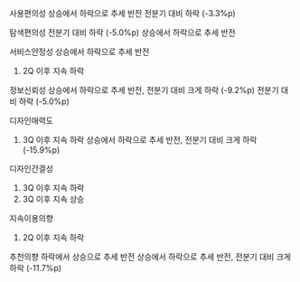 사용편의성
상승에서 하락으로 추세 반전
전분기 대비 하락 (-3.3%p)

탐색편의성
전분기 대비 하락 (-5.0%p)
상승에서 하락으로 추세 반전


서비스안정성
상승에서 하락으로 추세 반전
1. 2Q 이후 지속 하락

정보신뢰성
상승에서 하락으로 추세 반전, 전분기 대비 크게 하락 (-9.2%p)
전분기 대비 하락 (-5.0%p)



디자인매력도
1. 3Q 이후 지속 하락
상승에서 하락으로 추세 반전, 전분기 대비 크게 하락 (-15.9%p)

디자인간결성
1. 3Q 이후 지속 하락
22. 3Q 이후 지속 상승

지속이용의향

1. 2Q 이후 지속 하락

추천의향
하락에서 상승으로 추세 반전
상승에서 하락으로 추세 반전, 전분기 대비 크게 하락 (-11.7%p)